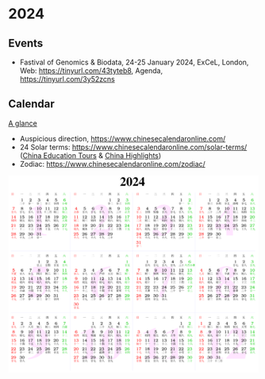 # 2024

## Events

- Fastival of Genomics & Biodata, 24-25 January 2024, ExCeL, London, Web: <https://tinyurl.com/43tyteb8>, Agenda, <https://tinyurl.com/3y52zcns>

## Calendar

[A glance](https://www.calendarpedia.co.uk/download/calendar-2024-landscape-year-at-a-glance-in-colour.pdf)

- Auspicious direction, <https://www.chinesecalendaronline.com/>
- 24 Solar terms: <https://www.chinesecalendaronline.com/solar-terms/> ([China Education Tours](https://www.chinaeducationaltours.com/guide/culture-24-solar-terms.htm) & [China Highlights](https://www.chinahighlights.com/festivals/the-24-solar-terms.htm))
- Zodiac: <https://www.chinesecalendaronline.com/zodiac/>

![Calendar](2024.png)
